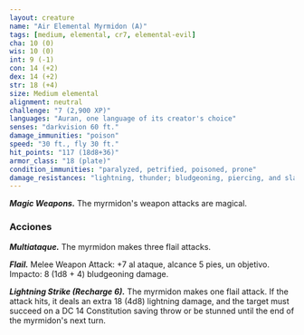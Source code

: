 ```yaml
---
layout: creature
name: "Air Elemental Myrmidon (A)"
tags: [medium, elemental, cr7, elemental-evil]
cha: 10 (0)
wis: 10 (0)
int: 9 (-1)
con: 14 (+2)
dex: 14 (+2)
str: 18 (+4)
size: Medium elemental
alignment: neutral
challenge: "7 (2,900 XP)"
languages: "Auran, one language of its creator's choice"
senses: "darkvision 60 ft."
damage_immunities: "poison"
speed: "30 ft., fly 30 ft."
hit_points: "117 (18d8+36)"
armor_class: "18 (plate)"
condition_immunities: "paralyzed, petrified, poisoned, prone"
damage_resistances: "lightning, thunder; bludgeoning, piercing, and slashing from nonmagical weapons"
---
```


***Magic Weapons.*** The myrmidon's weapon attacks are magical.

### Acciones

***Multiataque.*** The myrmidon makes three flail attacks.

***Flail.*** Melee Weapon Attack: +7 al ataque, alcance 5 pies, un objetivo. Impacto: 8 (1d8 + 4) bludgeoning damage.

***Lightning Strike (Recharge 6).*** The myrmidon makes one flail attack. If the attack hits, it deals an extra 18 (4d8) lightning damage, and the target must succeed on a DC 14 Constitution saving throw or be stunned until the end of the myrmidon's next turn.